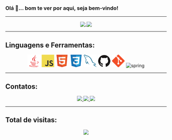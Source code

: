 ### Olá 👋... bom te ver por aqui, seja bem-vindo!

____________________________________________________________________________________________________________________________________________________________

<p align="center">
  <a href="hhttps://github.com/anuraghazra/github-readme-stats">
    <img align="center" src="https://github-readme-stats.vercel.app/api?username=JeanSisse&theme=prussian&show_icons=true&custom_title=GitHub%20Stats&hide=issues" />
  </a> <a href="https://github.com/anuraghazra/github-readme-stats">
    <img align="center" src="https://github-readme-stats.vercel.app/api/top-langs/?username=JeanSisse&theme=prussian&hide=Yacc,Makefile,Tcl,Lex&langs_count=7&layout=compact" />
  </a>
</p>

<!--   ![Github stats](https://github-readme-stats.vercel.app/api?username=JeanSisse&theme=prussian&show_icons=true&custom_title=GitHub%20Stats&hide=issues) [![Top Langs](https://github-readme-stats.vercel.app/api/top-langs/?username=JeanSisse&theme=prussian&exclude_repo=HeMPS8.5_,7.3_temperatura&hide=Yacc,Makefile,Tcl,Lex,css&langs_count=7&layout=compact)](https://github.com/JeanSisse/github-readme-stats)
-->
<!--
[![card](https://github-readme-stats.vercel.app/api?username=JeanSisse&theme=prussian&show_icons=true&custom_title=GitHub%20Stats&hide=issues)](https://github.com/JeanSisse)
  -->

<!--&custom_title=Top's github stats
**JeanSisse/JeanSisse** is a ✨ _special_ ✨ repository because its `README.md` (this file) appears on your GitHub profile.

Here are some ideas to get you started:

- 🔭 I’m currently working on ...
- 🌱 I’m currently learning ...
- 👯 I’m looking to collaborate on ...
- 🤔 I’m looking for help with ...
- 💬 Ask me about ...
- 📫 How to reach me: ...
- 😄 Pronouns: ...
- ⚡ Fun fact: ...
-->
___________________________________________________________________________________________________________________________________________________________________
## Linguagens e Ferramentas:
<p align="center">
  <img src="https://raw.githubusercontent.com/devicons/devicon/master/icons/java/java-plain.svg"  alt="Java" style="max-width:100%;" height="40">

  <img src="https://raw.githubusercontent.com/devicons/devicon/master/icons/javascript/javascript-original.svg"  alt="javascript" style="max-width:100%;" height="40">

  <img src="https://raw.githubusercontent.com/devicons/devicon/master/icons/html5/html5-original.svg"  alt="html" style="max-width:100%;" height="40">

  <img src="https://raw.githubusercontent.com/devicons/devicon/master/icons/css3/css3-original.svg"  alt="css 3" style="max-width:100%;" height="40">

  <img src="https://raw.githubusercontent.com/devicons/devicon/master/icons/mysql/mysql-original.svg" style="max-width:100%;" height="40">

  <img src="https://raw.githubusercontent.com/devicons/devicon/master/icons/github/github-original.svg" style="max-width:100%;" height="40">

  <img src="https://raw.githubusercontent.com/devicons/devicon/master/icons/git/git-original.svg" style="max-width:100%;" height="40">

  <img src="https://camo.githubusercontent.com/4545b55c7771bbd175235c80b518dcbbf2f6ee0b984a51ad9363cba8cb70e67c/68747470733a2f2f7777772e766563746f726c6f676f2e7a6f6e652f6c6f676f732f737072696e67696f2f737072696e67696f2d69636f6e2e737667" alt="spring" data-canonical-src="https://www.vectorlogo.zone/logos/springio/springio-icon.svg" style="max-width:100%;" height="40">
</p>

___________________________________________________________________________________________________________________________________________________________________

## Contatos:
<p align="center">
  <a href="https://github.com/JeanSisse" style="margin=10px">
    <img src="https://img.shields.io/badge/GitHub-100000?style=for-the-badge&logo=github&logoColor=white" />
  </a>

  <a href="https://www.linkedin.com/in/jeanpierresisse/">
    <img src="https://img.shields.io/badge/LinkedIn-0077B5?style=for-the-badge&logo=linkedin&logoColor=white" />
  </a>

  <a href="mailto:jean.pierre.sisse@gmail.com">
    <img src="https://img.shields.io/badge/Gmail-D14836?style=for-the-badge&logo=gmail&logoColor=white" />
  </a>
</p>

___________________________________________________________________________________________________________________________________________________________________

## Total de visitas:

<p align="center">
  <a target="_blanck" href="https://profile-counter.glitch.me/JeanSisse/count.svg">
<!--     <img src="https://komarev.com/ghpvc/?username=JeanSisse&color=red&style=flat" style="max-width:100%;"> -->
    <img src="https://profile-counter.glitch.me/JeanSisse/count.svg">
  </a>
</p>
